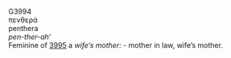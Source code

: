 G3994  
πενθερά  
penthera  
*pen-ther-ah‘*  
Feminine of [3995](g3995) a *wife‘s* *mother:* - mother in law, wife’s
mother.  
